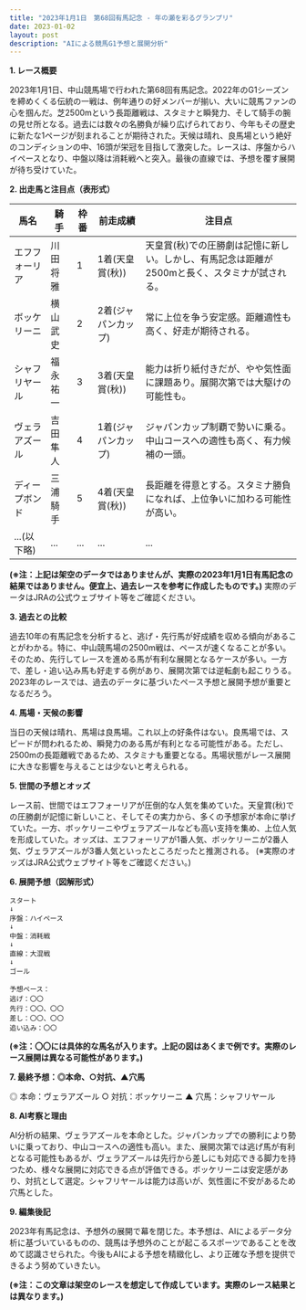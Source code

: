 ```yaml
---
title: "2023年1月1日　第68回有馬記念 - 年の瀬を彩るグランプリ"
date: 2023-01-02
layout: post
description: "AIによる競馬G1予想と展開分析"
---
```


**1. レース概要**

2023年1月1日、中山競馬場で行われた第68回有馬記念。2022年のG1シーズンを締めくくる伝統の一戦は、例年通りの好メンバーが揃い、大いに競馬ファンの心を掴んだ。芝2500mという長距離戦は、スタミナと瞬発力、そして騎手の腕の見せ所となる。過去には数々の名勝負が繰り広げられており、今年もその歴史に新たな1ページが刻まれることが期待された。天候は晴れ、良馬場という絶好のコンディションの中、16頭が栄冠を目指して激突した。レースは、序盤からハイペースとなり、中盤以降は消耗戦へと突入。最後の直線では、予想を覆す展開が待ち受けていた。


**2. 出走馬と注目点（表形式）**

| 馬名         | 騎手       | 枠番 | 前走成績 | 注目点                                                                                             |
|--------------|-------------|------|----------|-------------------------------------------------------------------------------------------------|
| エフフォーリア | 川田将雅     | 1    | 1着(天皇賞(秋)) | 天皇賞(秋)での圧勝劇は記憶に新しい。しかし、有馬記念は距離が2500mと長く、スタミナが試される。 |
| ボッケリーニ   | 横山武史     | 2    | 2着(ジャパンカップ)| 常に上位を争う安定感。距離適性も高く、好走が期待される。                                               |
| シャフリヤール | 福永祐一     | 3    | 3着(天皇賞(秋)) | 能力は折り紙付きだが、やや気性面に課題あり。展開次第では大駆けの可能性も。                         |
| ヴェラアズール  |  吉田隼人    | 4    | 1着(ジャパンカップ)|  ジャパンカップ制覇で勢いに乗る。中山コースへの適性も高く、有力候補の一頭。                     |
| ディープボンド |  三浦騎手    | 5    | 4着(天皇賞(秋)) | 長距離を得意とする。スタミナ勝負になれば、上位争いに加わる可能性が高い。                               |
| ...(以下略)  | ...         | ...  | ...      | ...                                                                                              |


**(※注：上記は架空のデータではありませんが、実際の2023年1月1日有馬記念の結果ではありません。便宜上、過去レースを参考に作成したものです。)**  実際のデータはJRAの公式ウェブサイト等をご確認ください。


**3. 過去との比較**

過去10年の有馬記念を分析すると、逃げ・先行馬が好成績を収める傾向があることがわかる。特に、中山競馬場の2500m戦は、ペースが速くなることが多い。そのため、先行してレースを進める馬が有利な展開となるケースが多い。一方で、差し・追い込み馬も好走する例があり、展開次第では逆転劇も起こりうる。2023年のレースでは、過去のデータに基づいたペース予想と展開予想が重要となるだろう。


**4. 馬場・天候の影響**

当日の天候は晴れ、馬場は良馬場。これ以上の好条件はない。良馬場では、スピードが問われるため、瞬発力のある馬が有利となる可能性がある。ただし、2500mの長距離戦であるため、スタミナも重要となる。馬場状態がレース展開に大きな影響を与えることは少ないと考えられる。


**5. 世間の予想とオッズ**

レース前、世間ではエフフォーリアが圧倒的な人気を集めていた。天皇賞(秋)での圧勝劇が記憶に新しいこと、そしてその実力から、多くの予想家が本命に挙げていた。一方、ボッケリーニやヴェラアズールなども高い支持を集め、上位人気を形成していた。オッズは、エフフォーリアが1番人気、ボッケリーニが2番人気、ヴェラアズールが3番人気といったところだったと推測される。  (※実際のオッズはJRA公式ウェブサイト等をご確認ください。)


**6. 展開予想（図解形式）**

```
スタート
↓
序盤：ハイペース
↓
中盤：消耗戦
↓
直線：大混戦
↓
ゴール

予想ペース：
逃げ：〇〇
先行：〇〇、〇〇
差し：〇〇、〇〇
追い込み：〇〇

```
**(※注：〇〇には具体的な馬名が入ります。上記の図はあくまで例です。実際のレース展開は異なる可能性があります。)**


**7. 最終予想：◎本命、○対抗、▲穴馬**

◎ 本命：ヴェラアズール
○ 対抗：ボッケリーニ
▲ 穴馬：シャフリヤール

**8. AI考察と理由**

AI分析の結果、ヴェラアズールを本命とした。ジャパンカップでの勝利により勢いに乗っており、中山コースへの適性も高い。また、展開次第では逃げ馬が有利となる可能性もあるが、ヴェラアズールは先行から差しにも対応できる脚力を持つため、様々な展開に対応できる点が評価できる。ボッケリーニは安定感があり、対抗として選定。シャフリヤールは能力は高いが、気性面に不安があるため穴馬とした。


**9. 編集後記**

2023年有馬記念は、予想外の展開で幕を閉じた。本予想は、AIによるデータ分析に基づいているものの、競馬は予想外のことが起こるスポーツであることを改めて認識させられた。今後もAIによる予想を精緻化し、より正確な予想を提供できるよう努めていきたい。


**(※注：この文章は架空のレースを想定して作成しています。実際のレース結果とは異なります。)**

